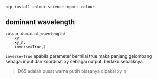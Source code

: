 `pip install colour-science`
`import colour`

## dominant wavelength
```
colour.dominant_wavelength(
	xy, 
	xy_n,
	inverse=True,)
```

`inverse=True`  apabila parameter bernilai true maka panjang gelombang sebagai input dan koordinat xy sebagai output, berlaku sebaliknya. 

> D65 adalah pusat warna putih biasanya dipakai xy_n

